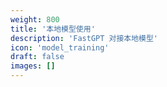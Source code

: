 ```yaml
---
weight: 800
title: '本地模型使用'
description: 'FastGPT 对接本地模型'
icon: 'model_training'
draft: false
images: []
---
```

